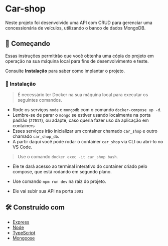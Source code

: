 # Car-shop

Neste projeto foi desenvolvido uma API com CRUD para gerenciar uma concessionária de veículos, utilizando o banco de dados MongoDB.

## 🚀 Começando

Essas instruções permitirão que você obtenha uma cópia do projeto em operação na sua máquina local para fins de desenvolvimento e teste.

Consulte **Instalação** para saber como implantar o projeto.

### 🔧 Instalação

> É necessário ter Docker na sua máquina local para executar os seguintes comandos.

- Rode os serviços `node` e `mongodb` com o comando `docker-compose up -d`.
- Lembre-se de parar o `mongo` se estiver usando localmente na porta padrão (`27017`), ou adapte, caso queria fazer uso da aplicação em containers
- Esses serviços irão inicializar um container chamado `car_shop` e outro chamado `car_shop_db`.
- A partir daqui você pode rodar o container `car_shop` via CLI ou abri-lo no VS Code.

> Use o comando `docker exec -it car_shop bash`.
- Ele te dará acesso ao terminal interativo do container criado pelo compose, que está rodando em segundo plano.

- Use comando `npm run dev` na raiz do projeto.
- Ele vai subir sua API na porta `3001`

## 🛠️ Construído com

* [Express](https://expressjs.com/pt-br/)
* [Node](https://nodejs.org/pt-br/docs/)
* [TypeScript](https://www.typescriptlang.org/)
* [Mongoose](https://mongoosejs.com/)
